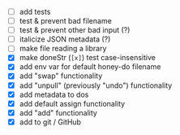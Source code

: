 - [ ] add tests
- [ ] test & prevent bad filename
- [ ] test & prevent other bad input (?)
- [ ] italicize JSON metadata (?)
- [ ] make file reading a library
- [x] make doneStr (`[x]`) test case-insensitive
- [x] add env var for default honey-do filename
- [x] add "swap" functionality
- [x] add "unpull" (previously "undo") functionality
- [x] add metadata to dos
- [x] add default assign functionality
- [x] add "add" functionality
- [x] add to git / GitHub
